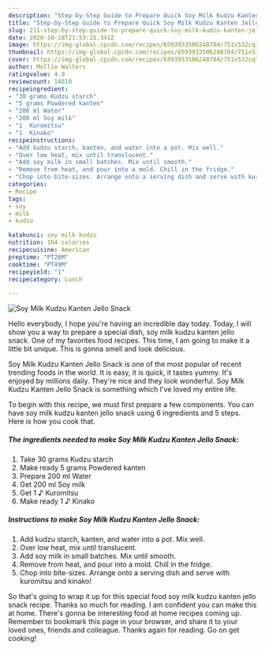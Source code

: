 ```yaml
---
description: "Step-by-Step Guide to Prepare Quick Soy Milk Kudzu Kanten Jello Snack"
title: "Step-by-Step Guide to Prepare Quick Soy Milk Kudzu Kanten Jello Snack"
slug: 211-step-by-step-guide-to-prepare-quick-soy-milk-kudzu-kanten-jello-snack
date: 2020-10-18T21:53:15.341Z
image: https://img-global.cpcdn.com/recipes/6593933506248704/751x532cq70/soy-milk-kudzu-kanten-jello-snack-recipe-main-photo.jpg
thumbnail: https://img-global.cpcdn.com/recipes/6593933506248704/751x532cq70/soy-milk-kudzu-kanten-jello-snack-recipe-main-photo.jpg
cover: https://img-global.cpcdn.com/recipes/6593933506248704/751x532cq70/soy-milk-kudzu-kanten-jello-snack-recipe-main-photo.jpg
author: Mollie Walters
ratingvalue: 4.9
reviewcount: 14810
recipeingredient:
- "30 grams Kudzu starch"
- "5 grams Powdered kanten"
- "200 ml Water"
- "200 ml Soy milk"
- "1  Kuromitsu"
- "1  Kinako"
recipeinstructions:
- "Add kudzu starch, kanten, and water into a pot. Mix well."
- "Over low heat, mix until translucent."
- "Add soy milk in small batches. Mix until smooth."
- "Remove from heat, and pour into a mold. Chill in the fridge."
- "Chop into bite-sizes. Arrange onto a serving dish and serve with kuromitsu and kinako!"
categories:
- Recipe
tags:
- soy
- milk
- kudzu

katakunci: soy milk kudzu 
nutrition: 164 calories
recipecuisine: American
preptime: "PT26M"
cooktime: "PT49M"
recipeyield: "1"
recipecategory: Lunch

---
```



![Soy Milk Kudzu Kanten Jello Snack](https://img-global.cpcdn.com/recipes/6593933506248704/751x532cq70/soy-milk-kudzu-kanten-jello-snack-recipe-main-photo.jpg)

Hello everybody, I hope you're having an incredible day today. Today, I will show you a way to prepare a special dish, soy milk kudzu kanten jello snack. One of my favorites food recipes. This time, I am going to make it a little bit unique. This is gonna smell and look delicious.

Soy Milk Kudzu Kanten Jello Snack is one of the most popular of recent trending foods in the world. It is easy, it is quick, it tastes yummy. It's enjoyed by millions daily. They're nice and they look wonderful. Soy Milk Kudzu Kanten Jello Snack is something which I've loved my entire life.




To begin with this recipe, we must first prepare a few components. You can have soy milk kudzu kanten jello snack using 6 ingredients and 5 steps. Here is how you cook that.

<!--inarticleads1-->

##### The ingredients needed to make Soy Milk Kudzu Kanten Jello Snack:

1. Take 30 grams Kudzu starch
1. Make ready 5 grams Powdered kanten
1. Prepare 200 ml Water
1. Get 200 ml Soy milk
1. Get 1 ♪ Kuromitsu
1. Make ready 1 ♪ Kinako




<!--inarticleads2-->

##### Instructions to make Soy Milk Kudzu Kanten Jello Snack:

1. Add kudzu starch, kanten, and water into a pot. Mix well.
1. Over low heat, mix until translucent.
1. Add soy milk in small batches. Mix until smooth.
1. Remove from heat, and pour into a mold. Chill in the fridge.
1. Chop into bite-sizes. Arrange onto a serving dish and serve with kuromitsu and kinako!




So that's going to wrap it up for this special food soy milk kudzu kanten jello snack recipe. Thanks so much for reading. I am confident you can make this at home. There's gonna be interesting food at home recipes coming up. Remember to bookmark this page in your browser, and share it to your loved ones, friends and colleague. Thanks again for reading. Go on get cooking!

